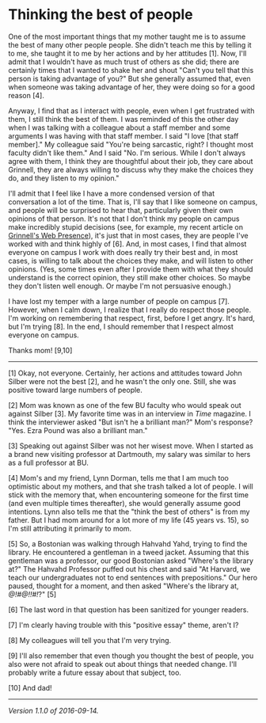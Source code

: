 Thinking the best of people
===========================

One of the most important things that my mother taught me is to assume
the best of many other people people.  She didn't teach me this by
telling it to me, she taught it to me by her actions and by her attitudes
[1]. Now, I'll admit that I wouldn't have as much trust of others as
she did; there are certainly times that I wanted to shake her and shout
"Can't you tell that this person is taking advantage of you?"  But she
generally assumed that, even when someone was taking advantage of her,
they were doing so for a good reason [4].

Anyway, I find that as I interact with people, even when I get frustrated
with them, I still think the best of them.  I was reminded of this the
other day when I was talking with a colleague about a staff member and
some arguments I was having with that staff member.  I said "I love
[that staff member]."  My colleague said "You're being sarcastic, right?
I thought most faculty didn't like them."  And I said "No.  I'm serious.
While I don't always agree with them, I think they are thoughtful about
their job, they care about Grinnell, they are always willing to discuss
why they make the choices they do, and they listen to my opinion."

I'll admit that I feel like I have a more condensed version of that
conversation a lot of the time.  That is, I'll say that I like someone
on campus, and people will be surprised to hear that, particularly given
their own opinions of that person.  It's not that I don't think my people
on campus make incredibly stupid decisions (see, for example, my recent
article on [Grinnell's Web Presence](grinnells-web-presence.html)), it's
just that in most cases, they are people I've worked with and think highly
of [6].  And, in most cases, I find that almost everyone on campus I work
with does really try their best and, in most cases, is willing to talk
about the choices they make, and will listen to other opinions.  (Yes,
some times even after I provide them with what they should understand
is the correct opinion, they still make other choices.  So maybe they
don't listen well enough.  Or maybe I'm not persuasive enough.)

I have lost my temper with a large number of people on campus [7].
However, when I calm down, I realize that I really do respect those
people.  I'm working on remembering that respect, first, before I
get angry.  It's hard, but I'm trying [8].  In the end, I should remember
that I respect almost everyone on campus.

Thanks mom! [9,10]  

---

[1] Okay, not everyone.  Certainly, her actions and attitudes toward 
John Silber were not the best [2], and he wasn't the only one.  Still,
she was positive toward large numbers of people.

[2] Mom was known as one of the few BU faculty who would speak out against
Silber [3]. My favorite time was in an interview in _Time_ magazine.  I think
the interviewer asked "But isn't he a brilliant man?"  Mom's response?
"Yes. Ezra Pound was also a brilliant man."  

[3] Speaking out against Silber was not her wisest move.  When I started
as a brand new visiting professor at Dartmouth, my salary was similar to
hers as a full professor at BU.

[4] Mom's and my friend, Lynn Dorman, tells me that I am much too
optimistic about my mothers, and that she trash talked a lot of people.
I will stick with the memory that, when encountering someone for the
first time (and even multiple times thereafter), she would generally
assume good intentions.  Lynn also tells me that the "think the best
of others" is from my father.  But I had mom around for a lot more of
my life (45 years vs. 15), so I'm still attributing it primarily to mom.

[5] So, a Bostonian was walking through Hahvahd Yahd, trying to find the 
library.  He encountered a gentleman in a tweed jacket.  Assuming that
this gentleman was a professor, our good Bostonian asked "Where's the
library at?"  The Hahvahd Professor puffed out his chest and said
"At Harvard, we teach our undergraduates not to end sentences with
prepositions."  Our hero paused, thought for a moment, and then asked
"Where's the library at, *@!#@!!#!*?" [5]

[6] The last word in that question has been sanitized for younger
readers.

[7] I'm clearly having trouble with this "positive essay" theme,
aren't I?

[8] My colleagues will tell you that I'm very trying.

[9] I'll also remember that even though you thought the best of people,
you also were not afraid to speak out about things that needed change.
I'll probably write a future essay about that subject, too.

[10] And dad!

---

*Version 1.1.0 of 2016-09-14.*
